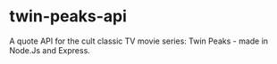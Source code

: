 # twin-peaks-api
A quote API for the cult classic TV movie series: Twin Peaks - made in Node.Js and Express.
